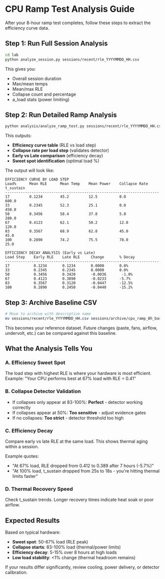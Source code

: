 # CPU Ramp Test Analysis Guide

After your 8-hour ramp test completes, follow these steps to extract the efficiency curve data.

## Step 1: Run Full Session Analysis

```bash
cd lab
python analyze_session.py sessions/recent/rle_YYYYMMDD_HH.csv
```

This gives you:
- Overall session duration
- Max/mean temps
- Mean/max RLE
- Collapse count and percentage
- a_load stats (power limiting)

## Step 2: Run Detailed Ramp Analysis

```bash
python analysis/analyze_ramp_test.py sessions/recent/rle_YYYYMMDD_HH.csv
```

This outputs:
- **Efficiency curve table** (RLE vs load step)
- **Collapse rate per load step** (validates detector)
- **Early vs Late comparison** (efficiency decay)
- **Sweet spot identification** (optimal load %)

The output will look like:

```
EFFICIENCY CURVE BY LOAD STEP
Load%      Mean RLE      Mean Temp    Mean Power    Collapse Rate   t_sustain  
----------------------------------------------------------------------
17         0.1234        45.2         12.5          0.0             600.0      
33         0.2345        52.3         25.1          0.0             450.0      
50         0.3456        58.4         37.8          5.0             280.0      
67         0.4123        62.1         50.2          12.0            120.0      
83         0.3567        68.9         62.8          45.0            45.0       
100        0.2890        74.2         75.5          78.0            25.0       

EFFICIENCY DECAY ANALYSIS (Early vs Late)
Load Step    Early RLE    Late RLE     Change       % Decay     
----------------------------------------------------------------------
17           0.1234       0.1234       0.0000       0.0%        
33           0.2345       0.2345       0.0000       0.0%        
50           0.3456       0.3420       -0.0036       -1.0%       
67           0.4123       0.3890       -0.0233      -5.7%       
83           0.3567       0.3120       -0.0447      -12.5%      
100          0.2890       0.2450       -0.0440      -15.2%      
```

## Step 3: Archive Baseline CSV

```bash
# Move to archive with descriptive name
mv sessions/recent/rle_YYYYMMDD_HH.csv sessions/archive/cpu_ramp_8h_baseline.csv
```

This becomes your reference dataset. Future changes (paste, fans, airflow, undervolt, etc.) can be compared against this baseline.

## What the Analysis Tells You

### A. Efficiency Sweet Spot
The load step with highest RLE is where your hardware is most efficient. Example: "Your CPU performs best at 67% load with RLE = 0.41"

### B. Collapse Detector Validation
- If collapses only appear at 83-100%: **Perfect** - detector working correctly
- If collapses appear at 50%: **Too sensitive** - adjust evidence gates
- If no collapses: **Too strict** - detector threshold too high

### C. Efficiency Decay
Compare early vs late RLE at the same load. This shows thermal aging within a session.

Example quotes:
- "At 67% load, RLE dropped from 0.412 to 0.389 after 7 hours (-5.7%)"
- "At 100% load, t_sustain dropped from 25s to 18s - you're hitting thermal limits faster"

### D. Thermal Recovery Speed
Check t_sustain trends. Longer recovery times indicate heat soak or poor airflow.

## Expected Results

Based on typical hardware:
- **Sweet spot**: 50-67% load (RLE peak)
- **Collapse starts**: 83-100% load (thermal/power limits)
- **Efficiency decay**: 5-15% over 8 hours at high loads
- **Low load stability**: <1% change (thermal headroom remains)

If your results differ significantly, review cooling, power delivery, or detector calibration.

